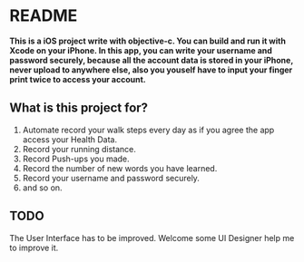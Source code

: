 # README

**This is a iOS project write with objective-c. You can build and run it with Xcode on your iPhone. In this app, you can write your username and password securely, because all the account data is stored in your iPhone, never upload to anywhere else, also you youself have to input your finger print twice to access your account.** 

## What is this project for?

1. Automate record your walk steps every day as if you agree the app access your Health Data.
2. Record your running distance.
3. Record Push-ups you made.
4. Record the number of new words you have learned.
5. Record your username and password securely.
6. and so on.

## TODO

The User Interface has to be improved. Welcome some UI Designer help me to improve it.